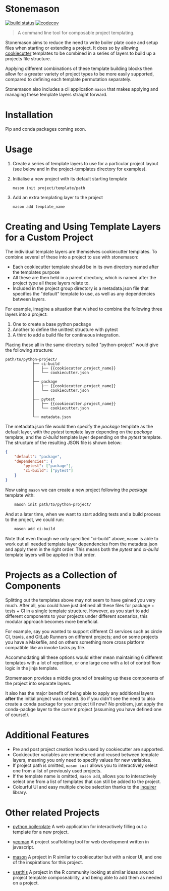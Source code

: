 # Stonemason

[![build status](http://img.shields.io/travis/MrKriss/stonemason/master.svg?style=flat)](https://travis-ci.org/MrKriss/stonemason) 
[![codecov](https://codecov.io/gh/MrKriss/stonemason/branch/master/graph/badge.svg)](https://codecov.io/gh/MrKriss/stonemason)

> A command line tool for composable project templating. 

Stonemason aims to reduce the need to write boiler plate code and setup files when starting or 
extending a project. It does so by allowing [cookiecutter](https://github.com/audreyr/cookiecutter) 
templates to be combined in a series of layers to build up a projects file structure.  

Applying different combinations of these template building blocks then allow for a greater variety of 
project types to be more easily supported, compared to defining each template permutation separately. 

Stonemason also includes a cli application `mason` that makes applying and managing these template 
layers straight forward.  

# Installation 

Pip and conda packages coming soon. 


# Usage 

1. Create a series of template layers to use for a particular project layout (see below and in the 
project-templates directory for examples).

2.  Initialise a new project with its default starting template

        mason init project/template/path

3.  Add an extra templating layer to the project

        mason add template_name


# Creating and Using Template Layers for a Custom Project

The individual template layers are themselves cookiecutter templates. To combine several of these 
into a project to use with stonemason:

* Each cookiecutter template should be in its own directory named after the templates purpose
* All these are then held in a parent directory, which is named after the project type all these 
layers relate to.
* Included in the project group directory is a metadata.json file that specifies the "default" 
  template to use, as well as any dependencies between layers.

For example, imagine a situation that wished to combine the following three layers into a project:

1. One to create a base python package
2. Another to define the unittest structure with pytest
3. A third to add a build file for continuous integration.

Placing these all in the same directory called "python-project" would give the following structure:

```
path/to/python-project/
            ├── ci-build
            │   ├── {{cookiecutter.project_name}}
            │   └── cookiecutter.json
            │ 
            ├── package
            │   ├── {{cookiecutter.project_name}}
            │   └── cookiecutter.json
            │  
            ├── pytest
            │   ├── {{cookiecutter.project_name}}
            │   └── cookiecutter.json
            │
            └── metadata.json
```

The metadata.json file would then specify the *package* template as the default layer, with the 
*pytest* template layer depending on the *package* template, and the *ci-build* template layer 
depending on the *pytest* template. The structure of the resulting JSON file is shown below: 

```json
{
    "default": "package", 
    "dependencies": {
        "pytest": ["package"], 
        "ci-build": ["pytest"]
    }
}
```

Now using `mason` we can create a new project following the *package* template with:

```bash
    mason init path/to/python-project/
```

And at a later time, when we want to start adding tests and a build process to the project, we 
could run: 

```bash
    mason add ci-build
```

Note that even though we only specified "ci-build" above, `mason` is able to work out all needed 
template layer dependencies from the metadata.json and apply them in the right order. This means
both the *pytest* and *ci-build* template layers will be applied in that order. 


# Projects as a Collection of Components

Splitting out the templates above may not seem to have gained you very much. After all, you 
could have just defined all these files for package + tests + CI in a single template structure. 
However, as you start to add different components to your projects under different scenarios, this 
modular approach becomes more beneficial.

For example, say you wanted to support different CI services such as circle CI, travis, and GitLab Runners
on different projects; and on some projects you have a Makefile, and on others something more cross 
platform compatible like an invoke tasks.py file. 

Accommodating all these options would either mean maintaining 6 different templates with a lot of 
repetition, or one large one with a lot of control flow logic in the jinja template. 

Stomemason provides a middle ground of breaking up these components of the project into separate layers. 

It also has the major benefit of being able to apply any additional layers **after** the initial 
project was created. So if you didn't see the need to also create a conda package for your project 
till now? No problem, just apply the conda-packge layer to the current project (assuming you have 
defined one of course!).

# Additional Features

* Pre and post project creation hocks used by cookiecutter are supported.
* Cookiecutter variables are remembered and reused between template layers, meaning you only need 
to specify values for new variables. 
* If project path is omitted, `mason init` allows you to interactively select one from a list of previously
  used projects. 
* If the template name is omitted, `mason add`, allows you to interactively select one from a list 
of templates that can still be added to the project.  
* Colourful UI and easy multiple choice selection thanks to the [inquirer](https://github.com/magmax/python-inquirer)
library.
  

# Other related Projects

* [python boilerplate](https://www.python-boilerplate.com) A web application for interactively filling 
out a template for a new project. 

* [yeoman](http://yeoman.io/) A project scaffolding tool for web development written in javascript. 

* [mason](https://github.com/metacran/mason) A project in R similar to cookiecutter but with a 
nicer UI, and one of the inspirations for this project. 

* [usethis](https://github.com/r-lib/usethis) A project in the R community looking at similar ideas 
around project template composeability, and being able to add them as needed on a project. 
